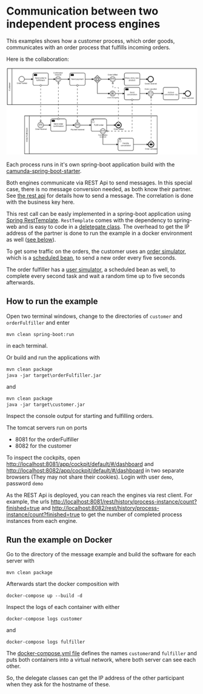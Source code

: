 # Communication between two independent process engines

This examples shows how a customer process, which order goods, communicates with an order process that fulfills incoming orders.

Here is the collaboration:

![collaboration](docs/collaboration.png)

Each process runs in it's own spring-boot application build with the [camunda-spring-boot-starter](https://docs.camunda.org/manual/7.8/user-guide/spring-boot-integration/).

Both engines communicate via REST Api to send messages. In this special case, there is no message conversion needed, as both know their partner. See [the rest api](https://docs.camunda.org/manual/7.8/reference/rest/message/post-message/) for details how to send a message. The correlation is done with the business key here.

This rest call can be easly implemented in a spring-boot application using [Spring RestTemplate](https://spring.io/guides/gs/consuming-rest/). `RestTemplate` comes with the dependency to spring-web and is easy to code in a [deletegate class](customer/src/main/java/com/camunda/consulting/customer/SendMessageRest.java#L39-L56). The overhead to get the IP address of the partner is done to run the example in a docker environment as well ([see below](#run-the-example-on-docker)).

To get some traffic on the orders, the customer uses an [order simulator](customer/src/main/java/com/camunda/consulting/customer/OrderSimulator.java), which is a [scheduled bean](https://spring.io/guides/gs/scheduling-tasks/), to send a new order every five seconds.

The order fulfiller has a [user simulator](orderFulfiller/src/main/java/com/camunda/consulting/orderFulfiller/UserSimulator.java), a scheduled bean as well, to complete every second task and wait a random time up to five seconds afterwards.

## How to run the example

Open two terminal windows, change to the directories of `customer` and `orderFulfiller` and enter
```
mvn clean spring-boot:run
```
in each terminal.

Or build and run the applications with 
```
mvn clean package
java -jar target\orderFulfiller.jar
```
and
```
mvn clean package
java -jar target\customer.jar
```

Inspect the console output for starting and fulfilling orders.

The tomcat servers run on ports

- 8081 for the orderFulfiller
- 8082 for the customer

To inspect the cockpits, open [http://localhost:8081/app/cockpit/default/#/dashboard](http://localhost:8081/app/cockpit/default/#/dashboard) and [http://localhost:8082/app/cockpit/default/#/dashboard](http://localhost:8082/app/cockpit/default/#/dashboard) in two separate browsers (They may not share their cookies). Login with user `demo`, password `demo`

As the REST Api is deployed, you can reach the engines via rest client. For example, the urls [http://localhost:8081/rest/history/process-instance/count?finished=true](http://localhost:8081/rest/history/process-instance/count?finished=true) and [http://localhost:8082/rest/history/process-instance/count?finished=true](http://localhost:8082/rest/history/process-instance/count?finished=true) to get the number of completed process instances from each engine.

## Run the example on Docker

Go to the directory of the message example and build the software for each server with
```
mvn clean package
```

Afterwards start the docker composition with

```
docker-compose up --build -d
```

Inspect the logs of each container with either

```
docker-compose logs customer
```

and

```
docker-compose logs fulfiller
```

The [docker-compose.yml file](docker-compose.yml) defines the names `customer`and `fulfiller` and puts both containers into a virtual network, where both server can see each other.

So, the delegate classes can get the IP address of the other participant when they ask for the hostname of these.
